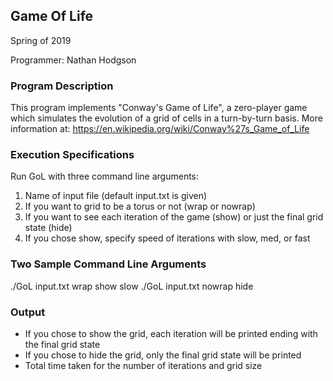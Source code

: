 Game Of Life
---
Spring of 2019

Programmer:
Nathan Hodgson

### Program Description

This program implements "Conway's Game of Life", a zero-player game which simulates the evolution of a grid of cells in a turn-by-turn basis. More information at: https://en.wikipedia.org/wiki/Conway%27s_Game_of_Life

### Execution Specifications

Run GoL with three command line arguments:
1. Name of input file (default input.txt is given)
2. If you want to grid to be a torus or not (wrap or nowrap)
3. If you want to see each iteration of the game (show) or just the final grid state (hide)
4. If you chose show, specify speed of iterations with slow, med, or fast

### Two Sample Command Line Arguments

./GoL input.txt wrap show slow
./GoL input.txt nowrap hide

### Output

- If you chose to show the grid, each iteration will be printed ending with the final grid state
- If you chose to hide the grid, only the final grid state will be printed
- Total time taken for the number of iterations and grid size
